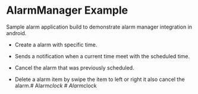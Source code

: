 # AlarmManager Example

Sample alarm application build to demonstrate alarm manager integration in android.

- Create a alarm with specific time.

- Sends a notification when a current time meet with the scheduled time.

- Cancel the alarm that was previously scheduled.

- Delete a alarm item by swipe the item to left or right it also cancel the alarm.#   A l a r m _ c l o c k  
 #   A l a r m _ c l o c k  
 